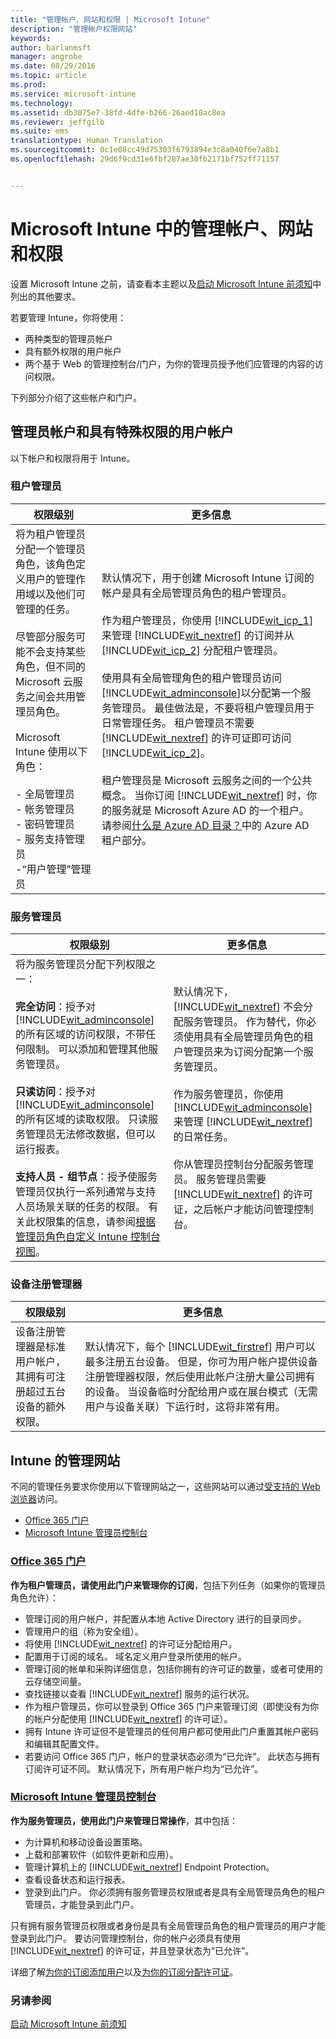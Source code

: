 ```yaml
---
title: "管理帐户、网站和权限 | Microsoft Intune"
description: "管理帐户权限网站"
keywords: 
author: barlanmsft
manager: angrobe
ms.date: 08/29/2016
ms.topic: article
ms.prod: 
ms.service: microsoft-intune
ms.technology: 
ms.assetid: db3075e7-38fd-4dfe-b266-26aed10ac8ea
ms.reviewer: jeffgilb
ms.suite: ems
translationtype: Human Translation
ms.sourcegitcommit: 0c1e08cc49d75303f6793894e3c8a040f6e7a8b1
ms.openlocfilehash: 29d6f9cd31e6fbf287ae30fb2171bf752ff71157


---
```


# Microsoft Intune 中的管理帐户、网站和权限

设置 Microsoft Intune 之前，请查看本主题以及[启动 Microsoft Intune 前须知](what-to-know-before-you-start-microsoft-intune.md)中列出的其他要求。

若要管理 Intune，你将使用：
- 两种类型的管理员帐户
- 具有额外权限的用户帐户
- 两个基于 Web 的管理控制台/门户，为你的管理员授予他们应管理的内容的访问权限。

下列部分介绍了这些帐户和门户。

## 管理员帐户和具有特殊权限的用户帐户

以下帐户和权限将用于 Intune。

### 租户管理员
|权限级别|更多信息|
|--------------------------|-------------------------|
|将为租户管理员分配一个管理员角色，该角色定义用户的管理作用域以及他们可管理的任务。<br /><br />尽管部分服务可能不会支持某些角色，但不同的 Microsoft 云服务之间会共用管理员角色。<br /><br /> Microsoft Intune 使用以下角色：<br /><br />- 全局管理员<br />- 帐务管理员<br />- 密码管理员<br />- 服务支持管理员<br />-“用户管理”管理员|默认情况下，用于创建 Microsoft Intune 订阅的帐户是具有全局管理员角色的租户管理员。<br /></br>  作为租户管理员，你使用 [!INCLUDE[wit_icp_1](../includes/wit_icp_1_md.md)] 来管理 [!INCLUDE[wit_nextref](../includes/wit_nextref_md.md)] 的订阅并从 [!INCLUDE[wit_icp_2](../includes/wit_icp_2_md.md)] 分配租户管理员。<br /><br />使用具有全局管理角色的租户管理员访问 [!INCLUDE[wit_adminconsole](../includes/wit_adminconsole_md.md)]以分配第一个服务管理员。 最佳做法是，不要将租户管理员用于日常管理任务。 租户管理员不需要 [!INCLUDE[wit_nextref](../includes/wit_nextref_md.md)] 的许可证即可访问 [!INCLUDE[wit_icp_2](../includes/wit_icp_2_md.md)]。<br /><br />租户管理员是 Microsoft 云服务之间的一个公共概念。 当你订阅 [!INCLUDE[wit_nextref](../includes/wit_nextref_md.md)] 时，你的服务就是 Microsoft Azure AD 的一个租户。 请参阅[什么是 Azure AD 目录？](http://technet.microsoft.com/library/jj573650.aspx)中的 Azure AD 租户部分。|


### 服务管理员
|权限级别|更多信息|
|--------------------------|-------------------------|
|将为服务管理员分配下列权限之一：<br /><br />**完全访问**：授予对 [!INCLUDE[wit_adminconsole](../includes/wit_adminconsole_md.md)] 的所有区域的访问权限，不带任何限制。 可以添加和管理其他服务管理员。<br /><br />**只读访问**：授予对 [!INCLUDE[wit_adminconsole](../includes/wit_adminconsole_md.md)] 的所有区域的读取权限。 只读服务管理员无法修改数据，但可以运行报表。<br /><br />**支持人员 - 组节点**：授予使服务管理员仅执行一系列通常与支持人员场景关联的任务的权限。 有关此权限集的信息，请参阅[根据管理员角色自定义 Intune 控制台视图](/intune/deploy-use/control-what-admins-can-see-in-the-microsoft-intune-admin-console)。|默认情况下，[!INCLUDE[wit_nextref](../includes/wit_nextref_md.md)] 不会分配服务管理员。 作为替代，你必须使用具有全局管理员角色的租户管理员来为订阅分配第一个服务管理员。 </br></br> 作为服务管理员，你使用 [!INCLUDE[wit_adminconsole](../includes/wit_adminconsole_md.md)]来管理 [!INCLUDE[wit_nextref](../includes/wit_nextref_md.md)] 的日常任务。<br /><br />你从管理员控制台分配服务管理员。 服务管理员需要 [!INCLUDE[wit_nextref](../includes/wit_nextref_md.md)] 的许可证，之后帐户才能访问管理控制台。|



### 设备注册管理器
|权限级别|更多信息|
|--------------------------|-------------------------|
|设备注册管理器是标准用户帐户，其拥有可注册超过五台设备的额外权限。|默认情况下，每个 [!INCLUDE[wit_firstref](../includes/wit_firstref_md.md)] 用户可以最多注册五台设备。 但是，你可为用户帐户提供设备注册管理器权限，然后使用此帐户注册大量公司拥有的设备。 当设备临时分配给用户或在展台模式（无需用户与设备关联）下运行时，这将非常有用。|


## Intune 的管理网站
 不同的管理任务要求你使用以下管理网站之一，这些网站可以通过[受支持的 Web 浏览器](supported-web-browsers.md)访问。

- [Office 365 门户](http://go.microsoft.com/fwlink/p/?LinkId=698854)
- [Microsoft Intune 管理员控制台](https://admin.manage.microsoft.com/)

### [Office 365 门户](http://go.microsoft.com/fwlink/p/?LinkId=698854)

**作为租户管理员，请使用此门户来管理你的订阅**，包括下列任务（如果你的管理员角色允许）：

- 管理订阅的用户帐户，并配置从本地 Active Directory 进行的目录同步。
- 管理用户的组（称为安全组）。
- 将使用 [!INCLUDE[wit_nextref](../includes/wit_nextref_md.md)] 的许可证分配给用户。
- 配置用于订阅的域名。 域名定义用户登录所使用的帐户。
- 管理订阅的帐单和采购详细信息，包括你拥有的许可证的数量，或者可使用的云存储空间量。
- 查找链接以查看 [!INCLUDE[wit_nextref](../includes/wit_nextref_md.md)] 服务的运行状况。
- 作为租户管理员，你可以登录到 Office 365 门户来管理订阅（即使没有为你的帐户分配使用 [!INCLUDE[wit_nextref](../includes/wit_nextref_md.md)] 的许可证）。
- 拥有 Intune 许可证但不是管理员的任何用户都可使用此门户重置其帐户密码和编辑其配置文件。
- 若要访问 Office 365 门户，帐户的登录状态必须为“已允许”。 此状态与拥有订阅许可证不同。 默认情况下，所有用户帐户均为“已允许”。


### [Microsoft Intune 管理员控制台](https://admin.manage.microsoft.com/)

**作为服务管理员，使用此门户来管理日常操作**，其中包括：

- 为计算机和移动设备设置策略。
- 上载和部署软件（如软件更新和应用）。
- 管理计算机上的 [!INCLUDE[wit_nextref](../includes/wit_nextref_md.md)] Endpoint Protection。
- 查看设备状态和运行报表。
- 登录到此门户。 你必须拥有服务管理员权限或者是具有全局管理员角色的租户管理员，才能登录到此门户。


只有拥有服务管理员权限或者身份是具有全局管理员角色的租户管理员的用户才能登录到此门户。 要访问管理控制台，你的帐户必须具有使用 [!INCLUDE[wit_nextref](../includes/wit_nextref_md.md)] 的许可证，并且登录状态为“已允许”。

详细了解[为你的订阅添加用户](start-with-a-paid-subscription-to-microsoft-intune-step-3.md)以及[为你的订阅分配许可证](start-with-a-paid-subscription-to-microsoft-intune-step-4.md)。

 ### 另请参阅
 [启动 Microsoft Intune 前须知](what-to-know-before-you-start-microsoft-intune.md)



<!--HONumber=Aug16_HO5-->


